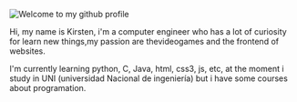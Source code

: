 ![Welcome to my github profile](https://user-images.githubusercontent.com/86884583/142519268-24b0d823-38f4-4a9d-94e1-a2b595c62ad5.png)

Hi, my name is Kirsten, i'm a computer engineer who has a lot of curiosity for learn new things,my passion are thevideogames and the frontend of websites.

I'm currently learning python, C, Java, html, css3, js, etc, at the moment i study in UNI (universidad Nacional de ingeniería) but i have some courses about programation. 

<!---
Kirst08/Kirst08 is a ✨ special ✨ repository because its `README.md` (this file) appears on your GitHub profile.
You can click the Preview link to take a look at your changes.
--->
